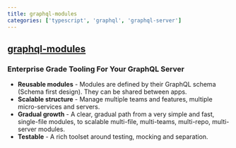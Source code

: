 ```yaml
---
title: graphql-modules
categories: ['typescript', 'graphql', 'graphql-server']
---
```

## [graphql-modules](https://github.com/Urigo/graphql-modules)

### Enterprise Grade Tooling For Your GraphQL Server


- **Reusable modules** - Modules are defined by their GraphQL schema (Schema first design). They can be shared between apps.
- **Scalable structure** - Manage multiple teams and features, multiple micro-services and servers.
- **Gradual growth** - A clear, gradual path from a very simple and fast, single-file modules, to scalable multi-file, multi-teams, multi-repo, multi-server modules.
- **Testable** - A rich toolset around testing, mocking and separation.
